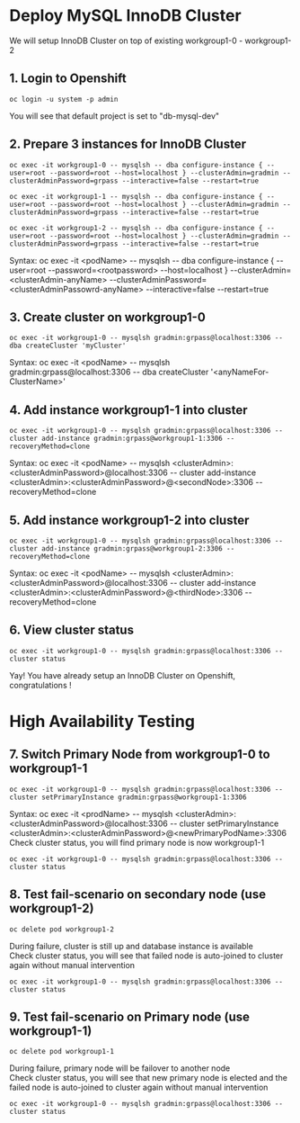# Deploy MySQL InnoDB Cluster
We will setup InnoDB Cluster on top of existing workgroup1-0 - workgroup1-2
## 1. Login to Openshift
```
oc login -u system -p admin
```
You will see that default project is set to "db-mysql-dev"
## 2. Prepare 3 instances for InnoDB Cluster
```
oc exec -it workgroup1-0 -- mysqlsh -- dba configure-instance { --user=root --password=root --host=localhost } --clusterAdmin=gradmin --clusterAdminPassword=grpass --interactive=false --restart=true

oc exec -it workgroup1-1 -- mysqlsh -- dba configure-instance { --user=root --password=root --host=localhost } --clusterAdmin=gradmin --clusterAdminPassword=grpass --interactive=false --restart=true

oc exec -it workgroup1-2 -- mysqlsh -- dba configure-instance { --user=root --password=root --host=localhost } --clusterAdmin=gradmin --clusterAdminPassword=grpass --interactive=false --restart=true
```
Syntax: oc exec -it \<podName> -- mysqlsh -- dba configure-instance { --user=root --password=\<rootpassword> --host=localhost } --clusterAdmin=\<clusterAdmin-anyName> --clusterAdminPassword=\<clusterAdminPassowrd-anyName> --interactive=false --restart=true
## 3. Create cluster on workgroup1-0
```
oc exec -it workgroup1-0 -- mysqlsh gradmin:grpass@localhost:3306 -- dba createCluster 'myCluster'
```
Syntax: oc exec -it \<podName> -- mysqlsh gradmin:grpass@localhost:3306 -- dba createCluster '\<anyNameFor-ClusterName>'
## 4. Add instance workgroup1-1 into cluster
```
oc exec -it workgroup1-0 -- mysqlsh gradmin:grpass@localhost:3306 -- cluster add-instance gradmin:grpass@workgroup1-1:3306 --recoveryMethod=clone
```
Syntax: oc exec -it \<podName> -- mysqlsh \<clusterAdmin>:\<clusterAdminPassword>@localhost:3306 -- cluster add-instance \<clusterAdmin>:\<clusterAdminPassword>@\<secondNode>:3306 --recoveryMethod=clone
## 5. Add instance workgroup1-2 into cluster
```
oc exec -it workgroup1-0 -- mysqlsh gradmin:grpass@localhost:3306 -- cluster add-instance gradmin:grpass@workgroup1-2:3306 --recoveryMethod=clone
```
Syntax: oc exec -it \<podName> -- mysqlsh \<clusterAdmin>:\<clusterAdminPassword>@localhost:3306 -- cluster add-instance \<clusterAdmin>:\<clusterAdminPassword>@\<thirdNode>:3306 --recoveryMethod=clone
## 6. View cluster status
```
oc exec -it workgroup1-0 -- mysqlsh gradmin:grpass@localhost:3306 -- cluster status
```
Yay! You have already setup an InnoDB Cluster on Openshift, congratulations !

# High Availability Testing
## 7. Switch Primary Node from workgroup1-0 to workgroup1-1
```
oc exec -it workgroup1-0 -- mysqlsh gradmin:grpass@localhost:3306 -- cluster setPrimaryInstance gradmin:grpass@workgroup1-1:3306
```
Syntax: oc exec -it \<prodName> -- mysqlsh \<clusterAdmin>:\<clusterAdminPassword>@localhost:3306 -- cluster setPrimaryInstance \<clusterAdmin>:\<clusterAdminPassword>@\<newPrimaryPodName>:3306
Check cluster status, you will find primary node is now workgroup1-1
```
oc exec -it workgroup1-0 -- mysqlsh gradmin:grpass@localhost:3306 -- cluster status
```
## 8. Test fail-scenario on secondary node (use workgroup1-2)
```
oc delete pod workgroup1-2
```
During failure, cluster is still up and database instance is available\
Check cluster status, you will see that failed node is auto-joined to cluster again without manual intervention
```
oc exec -it workgroup1-0 -- mysqlsh gradmin:grpass@localhost:3306 -- cluster status
```
## 9. Test fail-scenario on Primary node (use workgroup1-1)
```
oc delete pod workgroup1-1
```
During failure, primary node will be failover to another node\
Check cluster status, you will see that new primary node is elected and the failed node is auto-joined to cluster again without manual intervention
```
oc exec -it workgroup1-0 -- mysqlsh gradmin:grpass@localhost:3306 -- cluster status
```
